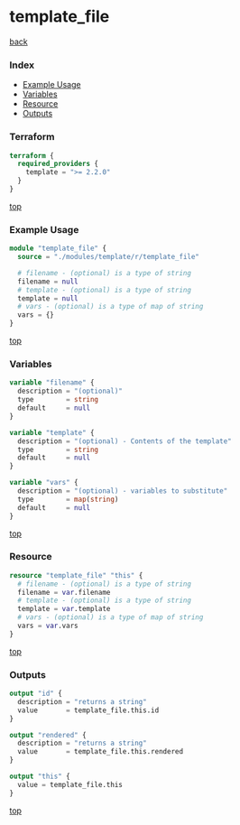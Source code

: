 # template_file

[back](../template.md)

### Index

- [Example Usage](#example-usage)
- [Variables](#variables)
- [Resource](#resource)
- [Outputs](#outputs)

### Terraform

```terraform
terraform {
  required_providers {
    template = ">= 2.2.0"
  }
}
```

[top](#index)

### Example Usage

```terraform
module "template_file" {
  source = "./modules/template/r/template_file"

  # filename - (optional) is a type of string
  filename = null
  # template - (optional) is a type of string
  template = null
  # vars - (optional) is a type of map of string
  vars = {}
}
```

[top](#index)

### Variables

```terraform
variable "filename" {
  description = "(optional)"
  type        = string
  default     = null
}

variable "template" {
  description = "(optional) - Contents of the template"
  type        = string
  default     = null
}

variable "vars" {
  description = "(optional) - variables to substitute"
  type        = map(string)
  default     = null
}
```

[top](#index)

### Resource

```terraform
resource "template_file" "this" {
  # filename - (optional) is a type of string
  filename = var.filename
  # template - (optional) is a type of string
  template = var.template
  # vars - (optional) is a type of map of string
  vars = var.vars
}
```

[top](#index)

### Outputs

```terraform
output "id" {
  description = "returns a string"
  value       = template_file.this.id
}

output "rendered" {
  description = "returns a string"
  value       = template_file.this.rendered
}

output "this" {
  value = template_file.this
}
```

[top](#index)